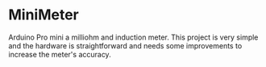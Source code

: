 # MiniMeter
Arduino Pro mini a milliohm and  induction meter.
This project is very simple and the hardware is straightforward and needs some improvements to increase the meter's accuracy.
